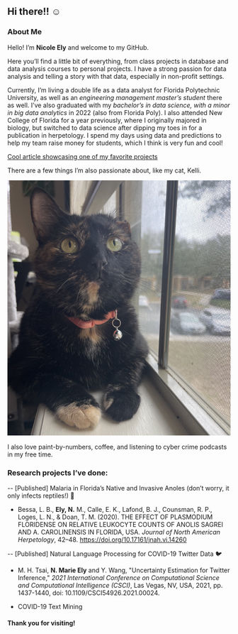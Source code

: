 ## Hi there!! ☺️


### About Me


Hello! I’m **Nicole Ely** and welcome to my GitHub.

Here you’ll find a little bit of everything, from class projects in database and data analysis courses to personal projects. I have a strong passion for data analysis and telling a story with that data, especially in non-profit settings.

Currently, I’m living a double life as a data analyst for Florida Polytechnic University, as well as an *engineering management master’s student* there as well. I’ve also graduated with my *bachelor’s in data science, with a minor in big data analytics* in 2022 (also from Florida Poly). I also attended New College of Florida for a year previously, where I originally majored in biology, but switched to data science after dipping my toes in for a publication in herpetology. I spend my days using data and predictions to help my team raise money for students, which I think is very fun and cool!

[Cool article showcasing one of my favorite projects](https://floridapoly.edu/news/articles/2021/06/062921-intern-ely.php)

There are a few things I’m also passionate about, like my cat, Kelli. 

![](Kelli.jpg)


I also love paint-by-numbers, coffee, and listening to cyber crime podcasts in my free time. 


### Research projects I’ve done:


-- [Published] Malaria in Florida’s Native and Invasive Anoles (don’t worry, it only infects reptiles!) 🦎

+ Bessa, L. B., **Ely, N.** M., Calle, E. K., Lafond, B. J., Counsman, R. P., Loges, L. N., & Doan, T. M. (2020). THE EFFECT OF PLASMODIUM FLORIDENSE ON RELATIVE LEUKOCYTE COUNTS OF ANOLIS SAGREI AND A. CAROLINENSIS IN FLORIDA, USA. *Journal of North American Herpetology*, 42–48. https://doi.org/10.17161/jnah.vi.14260

-- [Published] Natural Language Processing for COVID-19 Twitter Data 🐦

+ M. H. Tsai, **N. Marie Ely** and Y. Wang, "Uncertainty Estimation for Twitter Inference," *2021 International Conference on Computational Science and Computational Intelligence (CSCI)*, Las Vegas, NV, USA, 2021, pp. 1437-1440, doi: 10.1109/CSCI54926.2021.00024.


- COVID-19 Text Mining

  

#### Thank you for visiting!



